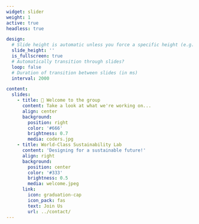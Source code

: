 ```yaml
---
widget: slider
weight: 1
active: true
headless: true

design:
  # Slide height is automatic unless you force a specific height (e.g. '400px')
  slide_height: ''
  is_fullscreen: true
  # Automatically transition through slides?
  loop: false
  # Duration of transition between slides (in ms)
  interval: 2000

content:
  slides:
    - title: 👋 Welcome to the group
      content: Take a look at what we're working on...
      align: center
      background:
        position: right
        color: '#666'
        brightness: 0.7
        media: coders.jpg
    - title: World-Class Sustainability Lab
      content: 'Designing for a sustainable future!'
      align: right
      background:
        position: center
        color: '#333'
        brightness: 0.5
        media: welcome.jpeg
      link:
        icon: graduation-cap
        icon_pack: fas
        text: Join Us
        url: ../contact/
---
```

